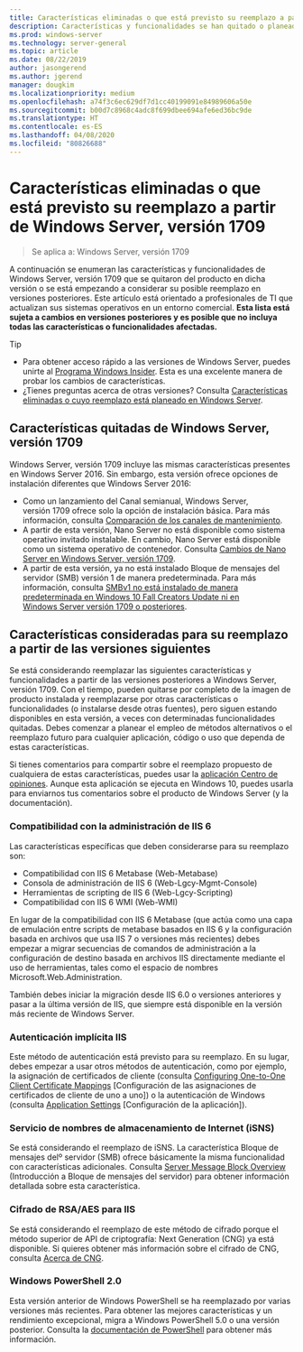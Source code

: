 ```yaml
---
title: Características eliminadas o que está previsto su reemplazo a partir de Windows Server (versión 1709)
description: Características y funcionalidades se han quitado o planeado para su eliminación en las versiones.
ms.prod: windows-server
ms.technology: server-general
ms.topic: article
ms.date: 08/22/2019
author: jasongerend
ms.author: jgerend
manager: dougkim
ms.localizationpriority: medium
ms.openlocfilehash: a74f3c6ec629df7d1cc40199091e84989606a50e
ms.sourcegitcommit: b00d7c8968c4adc8f699dbee694afe6ed36bc9de
ms.translationtype: HT
ms.contentlocale: es-ES
ms.lasthandoff: 04/08/2020
ms.locfileid: "80826688"
---
```

# <a name="features-removed-or-planned-for-replacement-starting-with-windows-server-version-1709"></a>Características eliminadas o que está previsto su reemplazo a partir de Windows Server, versión 1709

>Se aplica a: Windows Server, versión 1709

A continuación se enumeran las características y funcionalidades de Windows Server, versión 1709 que se quitaron del producto en dicha versión o se está empezando a considerar su posible reemplazo en versiones posteriores. Este artículo está orientado a profesionales de TI que actualizan sus sistemas operativos en un entorno comercial. **Esta lista está sujeta a cambios en versiones posteriores y es posible que no incluya todas las características o funcionalidades afectadas.** 

> [!TIP]
> - Para obtener acceso rápido a las versiones de Windows Server, puedes unirte al [Programa Windows Insider](https://insider.windows.com). Esta es una excelente manera de probar los cambios de características.
> - ¿Tienes preguntas acerca de otras versiones? Consulta [Características eliminadas o cuyo reemplazo está planeado en Windows Server](../get-started-19/removed-features.md).

## <a name="features-removed-from-windows-server-version-1709"></a>Características quitadas de Windows Server, versión 1709

Windows Server, versión 1709 incluye las mismas características presentes en Windows Server 2016. Sin embargo, esta versión ofrece opciones de instalación diferentes que Windows Server 2016:

- Como un lanzamiento del Canal semianual, Windows Server, versión 1709 ofrece solo la opción de instalación básica. Para más información, consulta [Comparación de los canales de mantenimiento](../get-started-19/servicing-channels-19.md).
- A partir de esta versión, Nano Server no está disponible como sistema operativo invitado instalable. En cambio, Nano Server está disponible como un sistema operativo de contenedor. Consulta [Cambios de Nano Server en Windows Server, versión 1709](nano-in-semi-annual-channel.md).
- A partir de esta versión, ya no está instalado Bloque de mensajes del servidor (SMB) versión 1 de manera predeterminada. Para más información, consulta [SMBv1 no está instalado de manera predeterminada en Windows 10 Fall Creators Update ni en Windows Server versión 1709 o posteriores](https://support.microsoft.com/help/4034314/smbv1-is-not-installed-by-default-in-windows).


## <a name="features-being-considered-for-replacement-starting-with-subsequent-releases"></a>Características consideradas para su reemplazo a partir de las versiones siguientes

Se está considerando reemplazar las siguientes características y funcionalidades a partir de las versiones posteriores a Windows Server, versión 1709. Con el tiempo, pueden quitarse por completo de la imagen de producto instalada y reemplazarse por otras características o funcionalidades (o instalarse desde otras fuentes), pero siguen estando disponibles en esta versión, a veces con determinadas funcionalidades quitadas. Debes comenzar a planear el empleo de métodos alternativos o el reemplazo futuro para cualquier aplicación, código o uso que dependa de estas características.

Si tienes comentarios para compartir sobre el reemplazo propuesto de cualquiera de estas características, puedes usar la [aplicación Centro de opiniones](https://support.microsoft.com/help/4021566/windows-10-send-feedback-to-microsoft-with-feedback-hub-app). Aunque esta aplicación se ejecuta en Windows 10, puedes usarla para enviarnos tus comentarios sobre el producto de Windows Server (y la documentación).

### <a name="iis-6-management-compatibility"></a>Compatibilidad con la administración de IIS 6
Las características específicas que deben considerarse para su reemplazo son:

- Compatibilidad con IIS 6 Metabase (Web-Metabase)
- Consola de administración de IIS 6 (Web-Lgcy-Mgmt-Console)
- Herramientas de scripting de IIS 6 (Web-Lgcy-Scripting)
- Compatibilidad con IIS 6 WMI (Web-WMI)

En lugar de la compatibilidad con IIS 6 Metabase (que actúa como una capa de emulación entre scripts de metabase basados en IIS 6 y la configuración basada en archivos que usa IIS 7 o versiones más recientes) debes empezar a migrar secuencias de comandos de administración a la configuración de destino basada en archivos IIS directamente mediante el uso de herramientas, tales como el espacio de nombres Microsoft.Web.Administration.

También debes iniciar la migración desde IIS 6.0 o versiones anteriores y pasar a la última versión de IIS, que siempre está disponible en la versión más reciente de Windows Server.


### <a name="iis-digest-authentication"></a>Autenticación implícita IIS
Este método de autenticación está previsto para su reemplazo. En su lugar, debes empezar a usar otros métodos de autenticación, como por ejemplo, la asignación de certificados de cliente (consulta [Configuring One-to-One Client Certificate Mappings](https://docs.microsoft.com/iis/manage/configuring-security/configuring-one-to-one-client-certificate-mappings) [Configuración de las asignaciones de certificados de cliente de uno a uno]) o la autenticación de Windows (consulta [Application Settings](https://docs.microsoft.com/iis-administration/configuration/appsettings.json) [Configuración de la aplicación]).

### <a name="internet-storage-name-service-isns"></a>Servicio de nombres de almacenamiento de Internet (iSNS)
Se está considerando el reemplazo de iSNS. La característica Bloque de mensajes delº servidor (SMB) ofrece básicamente la misma funcionalidad con características adicionales. Consulta [Server Message Block Overview](https://technet.microsoft.com/library/hh831795(v=ws.11).aspx) (Introducción a Bloque de mensajes del servidor) para obtener información detallada sobre esta característica.

### <a name="rsaaes-encryption-for-iis"></a>Cifrado de RSA/AES para IIS 
Se está considerando el reemplazo de este método de cifrado porque el método superior de API de criptografía: Next Generation (CNG) ya está disponible. Si quieres obtener más información sobre el cifrado de CNG, consulta [Acerca de CNG](https://msdn.microsoft.com/library/windows/desktop/aa375276(v=vs.85).aspx).

### <a name="windows-powershell-20"></a>Windows PowerShell 2.0
Esta versión anterior de Windows PowerShell se ha reemplazado por varias versiones más recientes. Para obtener las mejores características y un rendimiento excepcional, migra a Windows PowerShell 5.0 o una versión posterior. Consulta la [documentación de PowerShell](https://docs.microsoft.com/powershell/index?view=powershell-5.1) para obtener más información.

